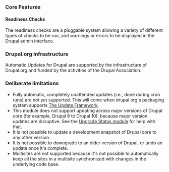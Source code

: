### Core Features

#### Readiness Checks

The readiness checks are a pluggable system allowing a variety of different types of checks to be run, and warnings or errors to be displayed in the Drupal admin interface.

### Drupal.org Infrastructure

Automatic Updates for Drupal are supported by the infrastructure of Drupal.org and funded by the activities of the Drupal Association.

### Deliberate limitations

* Fully automatic, completely unattended updates (i.e., done during cron runs) are not yet supported. This will come when drupal.org's packaging system supports [The Update Framework](https://theupdateframework.io/).
* This module does not support updating across major versions of Drupal core (for example, Drupal 9 to Drupal 10), because major version updates are disruptive. See the [Upgrade Status module](https://www.drupal.org/project/upgrade%5Fstatus) for help with that.
* It is not possible to update a development snapshot of Drupal core to any other version.
* It is not possible to downgrade to an older version of Drupal, or undo an update once it's complete.
* Multisites are not supported because it's not possible to automatically keep all the sites in a multisite synchronized with changes in the underlying code base.